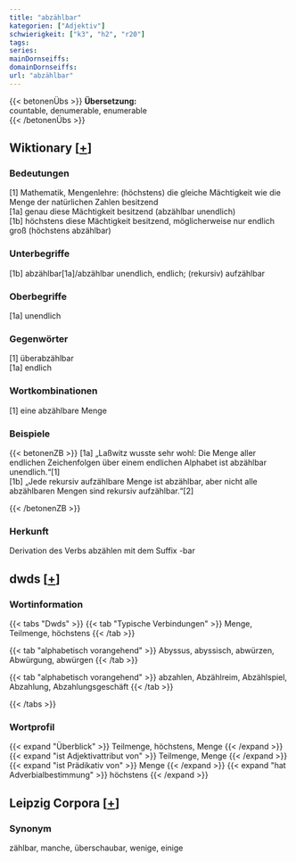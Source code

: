 ```yaml
---
title: "abzählbar"
kategorien: ["Adjektiv"]
schwierigkeit: ["k3", "h2", "r20"]
tags:
series:
mainDornseiffs:
domainDornseiffs:
url: "abzählbar"
---
```


{{< betonenÜbs >}}
**Übersetzung:**  
countable, denumerable, enumerable  
{{< /betonenÜbs >}}

## Wiktionary [[+](https://de.wiktionary.org/wiki/abzählbar)]

### Bedeutungen
[1] Mathematik, Mengenlehre: (höchstens) die gleiche Mächtigkeit wie die Menge der natürlichen Zahlen besitzend  
[1a] genau diese Mächtigkeit besitzend (abzählbar unendlich)  
[1b] höchstens diese Mächtigkeit besitzend, möglicherweise nur endlich groß (höchstens abzählbar)  

### Unterbegriffe
[1b] abzählbar[1a]/abzählbar unendlich, endlich; (rekursiv) aufzählbar  

### Oberbegriffe
[1a] unendlich  

### Gegenwörter
[1] überabzählbar  
[1a] endlich  

### Wortkombinationen
[1] eine abzählbare Menge  

### Beispiele
{{< betonenZB >}}
[1a] „Laßwitz wusste sehr wohl: Die Menge aller endlichen Zeichenfolgen über einem endlichen Alphabet ist abzählbar unendlich.“[1]  
[1b] „Jede rekursiv aufzählbare Menge ist abzählbar, aber nicht alle abzählbaren Mengen sind rekursiv aufzählbar.“[2]  

{{< /betonenZB >}}
### Herkunft
Derivation des Verbs abzählen mit dem Suffix -bar  



## dwds [[+](https://www.dwds.de/wb/abzählbar)]

### Wortinformation
{{< tabs "Dwds" >}}
{{< tab "Typische Verbindungen" >}}
Menge, Teilmenge, höchstens
{{< /tab >}}

{{< tab "alphabetisch vorangehend" >}}
Abyssus, abyssisch, abwürzen, Abwürgung, abwürgen
{{< /tab >}}

{{< tab "alphabetisch vorangehend" >}}
abzahlen, Abzählreim, Abzählspiel, Abzahlung, Abzahlungsgeschäft
{{< /tab >}}

{{< /tabs >}}

### Wortprofil
{{< expand "Überblick" >}} Teilmenge, höchstens, Menge {{< /expand >}}
{{< expand "ist Adjektivattribut von" >}} Teilmenge, Menge {{< /expand >}}
{{< expand "ist Prädikativ von" >}} Menge {{< /expand >}}
{{< expand "hat Adverbialbestimmung" >}} höchstens {{< /expand >}}

## Leipzig Corpora [[+](https://corpora.uni-leipzig.de/en/res?word=abzählbar&corpusId=deu_newscrawl-public_2018)]


### Synonym
zählbar, manche, überschaubar, wenige, einige

